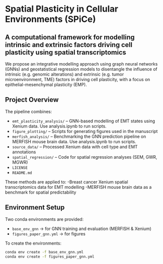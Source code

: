 # Spatial Plasticity in Cellular Environments (SPiCe)

## A computational framework for modelling intrinsic and extrinsic factors driving cell plasticity using spatial transcriptomics

We propose an integrative modelling approach using graph neural networks (GNNs) and geostatistical regression models to disentangle the influence of intrinsic (e.g. genomic alterations) and extrinsic (e.g. tumor microenvironment, TME) factors in driving cell plasticity, with a focus on epithelial-mesenchymal plasticity (EMP).

## Project Overview
The pipeline combines:
- `emt_plasticity_analysis/` – GNN-based modelling of EMT states using Xenium data. Use analysis.ipynb to run scripts.  
- `figure_plotting/` – Scripts for generating figures used in the manuscript  
- `merfish_analysis/` – Benchmarking the GNN prediction pipeline on MERFISH mouse brain data. Use analysis.ipynb to run scripts.  
- `source_data/` – Processed Xenium data with cell type and EMT annotations  
- `spatial_regression/` – Code for spatial regression analyses (SEM, GWR, MGWR)  
- `LICENSE`  
- `README.md`  

These methods are applied to:
-Breast cancer Xenium spatial transcriptomics data for EMT modelling
-MERFISH mouse brain data as a benchmark for spatial predictability

## Environment Setup

Two conda environments are provided:

- `base_env_gnn` → for GNN training and evaluation (MERFISH & Xenium)
- `figures_paper_gnn.yml` → for  figures

To create the environments:

```bash
conda env create -f base_env_gnn.yml
conda env create -f figures_paper_gnn.yml


